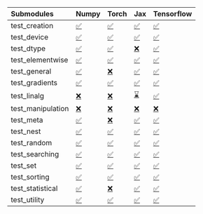 | Submodules        | Numpy                                                                                                                           | Torch                                                                                                                           | Jax                                                                                                                             | Tensorflow                                                                                                                      |
|:------------------|:--------------------------------------------------------------------------------------------------------------------------------|:--------------------------------------------------------------------------------------------------------------------------------|:--------------------------------------------------------------------------------------------------------------------------------|:--------------------------------------------------------------------------------------------------------------------------------|
| test_creation     | <a href="https://github.com/unifyai/ivy/runs/7964113850?check_suite_focus=true" rel="noopener noreferrer" target="_blank">✅</a> | <a href="https://github.com/unifyai/ivy/runs/7964115066?check_suite_focus=true" rel="noopener noreferrer" target="_blank">✅</a> | <a href="https://github.com/unifyai/ivy/runs/7964115859?check_suite_focus=true" rel="noopener noreferrer" target="_blank">✅</a> | <a href="https://github.com/unifyai/ivy/runs/7964116668?check_suite_focus=true" rel="noopener noreferrer" target="_blank">✅</a> |
| test_device       | <a href="https://github.com/unifyai/ivy/runs/7964113919?check_suite_focus=true" rel="noopener noreferrer" target="_blank">✅</a> | <a href="https://github.com/unifyai/ivy/runs/7964115121?check_suite_focus=true" rel="noopener noreferrer" target="_blank">✅</a> | <a href="https://github.com/unifyai/ivy/runs/7964115908?check_suite_focus=true" rel="noopener noreferrer" target="_blank">✅</a> | <a href="https://github.com/unifyai/ivy/runs/7964116741?check_suite_focus=true" rel="noopener noreferrer" target="_blank">✅</a> |
| test_dtype        | <a href="https://github.com/unifyai/ivy/runs/7964113976?check_suite_focus=true" rel="noopener noreferrer" target="_blank">✅</a> | <a href="https://github.com/unifyai/ivy/runs/7964115213?check_suite_focus=true" rel="noopener noreferrer" target="_blank">✅</a> | <a href="https://github.com/unifyai/ivy/runs/7964115982?check_suite_focus=true" rel="noopener noreferrer" target="_blank">❌</a> | <a href="https://github.com/unifyai/ivy/runs/7964116807?check_suite_focus=true" rel="noopener noreferrer" target="_blank">✅</a> |
| test_elementwise  | <a href="https://github.com/unifyai/ivy/runs/7964114054?check_suite_focus=true" rel="noopener noreferrer" target="_blank">✅</a> | <a href="https://github.com/unifyai/ivy/runs/7964115277?check_suite_focus=true" rel="noopener noreferrer" target="_blank">✅</a> | <a href="https://github.com/unifyai/ivy/runs/7964116028?check_suite_focus=true" rel="noopener noreferrer" target="_blank">✅</a> | <a href="https://github.com/unifyai/ivy/runs/7964116883?check_suite_focus=true" rel="noopener noreferrer" target="_blank">✅</a> |
| test_general      | <a href="https://github.com/unifyai/ivy/runs/7964114123?check_suite_focus=true" rel="noopener noreferrer" target="_blank">✅</a> | <a href="https://github.com/unifyai/ivy/runs/7964115328?check_suite_focus=true" rel="noopener noreferrer" target="_blank">❌</a> | <a href="https://github.com/unifyai/ivy/runs/7964116063?check_suite_focus=true" rel="noopener noreferrer" target="_blank">✅</a> | <a href="https://github.com/unifyai/ivy/runs/7964116963?check_suite_focus=true" rel="noopener noreferrer" target="_blank">✅</a> |
| test_gradients    | <a href="https://github.com/unifyai/ivy/runs/7964114185?check_suite_focus=true" rel="noopener noreferrer" target="_blank">✅</a> | <a href="https://github.com/unifyai/ivy/runs/7964115374?check_suite_focus=true" rel="noopener noreferrer" target="_blank">✅</a> | <a href="https://github.com/unifyai/ivy/runs/7964116107?check_suite_focus=true" rel="noopener noreferrer" target="_blank">✅</a> | <a href="https://github.com/unifyai/ivy/runs/7964117037?check_suite_focus=true" rel="noopener noreferrer" target="_blank">✅</a> |
| test_linalg       | <a href="https://github.com/unifyai/ivy/runs/7964114258?check_suite_focus=true" rel="noopener noreferrer" target="_blank">❌</a> | <a href="https://github.com/unifyai/ivy/runs/7964115418?check_suite_focus=true" rel="noopener noreferrer" target="_blank">❌</a> | <a href="https://github.com/unifyai/ivy/runs/7964116149?check_suite_focus=true" rel="noopener noreferrer" target="_blank">⌛</a> | <a href="https://github.com/unifyai/ivy/runs/7964117106?check_suite_focus=true" rel="noopener noreferrer" target="_blank">✅</a> |
| test_manipulation | <a href="https://github.com/unifyai/ivy/runs/7964114334?check_suite_focus=true" rel="noopener noreferrer" target="_blank">❌</a> | <a href="https://github.com/unifyai/ivy/runs/7964115460?check_suite_focus=true" rel="noopener noreferrer" target="_blank">❌</a> | <a href="https://github.com/unifyai/ivy/runs/7964116200?check_suite_focus=true" rel="noopener noreferrer" target="_blank">❌</a> | <a href="https://github.com/unifyai/ivy/runs/7964117182?check_suite_focus=true" rel="noopener noreferrer" target="_blank">❌</a> |
| test_meta         | <a href="https://github.com/unifyai/ivy/runs/7964114413?check_suite_focus=true" rel="noopener noreferrer" target="_blank">✅</a> | <a href="https://github.com/unifyai/ivy/runs/7964115499?check_suite_focus=true" rel="noopener noreferrer" target="_blank">❌</a> | <a href="https://github.com/unifyai/ivy/runs/7964116240?check_suite_focus=true" rel="noopener noreferrer" target="_blank">✅</a> | <a href="https://github.com/unifyai/ivy/runs/7964117225?check_suite_focus=true" rel="noopener noreferrer" target="_blank">✅</a> |
| test_nest         | <a href="https://github.com/unifyai/ivy/runs/7964114511?check_suite_focus=true" rel="noopener noreferrer" target="_blank">✅</a> | <a href="https://github.com/unifyai/ivy/runs/7964115545?check_suite_focus=true" rel="noopener noreferrer" target="_blank">✅</a> | <a href="https://github.com/unifyai/ivy/runs/7964116296?check_suite_focus=true" rel="noopener noreferrer" target="_blank">✅</a> | <a href="https://github.com/unifyai/ivy/runs/7964117287?check_suite_focus=true" rel="noopener noreferrer" target="_blank">✅</a> |
| test_random       | <a href="https://github.com/unifyai/ivy/runs/7964114611?check_suite_focus=true" rel="noopener noreferrer" target="_blank">✅</a> | <a href="https://github.com/unifyai/ivy/runs/7964115581?check_suite_focus=true" rel="noopener noreferrer" target="_blank">✅</a> | <a href="https://github.com/unifyai/ivy/runs/7964116333?check_suite_focus=true" rel="noopener noreferrer" target="_blank">✅</a> | <a href="https://github.com/unifyai/ivy/runs/7964117355?check_suite_focus=true" rel="noopener noreferrer" target="_blank">✅</a> |
| test_searching    | <a href="https://github.com/unifyai/ivy/runs/7964114700?check_suite_focus=true" rel="noopener noreferrer" target="_blank">✅</a> | <a href="https://github.com/unifyai/ivy/runs/7964115626?check_suite_focus=true" rel="noopener noreferrer" target="_blank">✅</a> | <a href="https://github.com/unifyai/ivy/runs/7964116379?check_suite_focus=true" rel="noopener noreferrer" target="_blank">✅</a> | <a href="https://github.com/unifyai/ivy/runs/7964117395?check_suite_focus=true" rel="noopener noreferrer" target="_blank">✅</a> |
| test_set          | <a href="https://github.com/unifyai/ivy/runs/7964114771?check_suite_focus=true" rel="noopener noreferrer" target="_blank">✅</a> | <a href="https://github.com/unifyai/ivy/runs/7964115668?check_suite_focus=true" rel="noopener noreferrer" target="_blank">✅</a> | <a href="https://github.com/unifyai/ivy/runs/7964116424?check_suite_focus=true" rel="noopener noreferrer" target="_blank">✅</a> | <a href="https://github.com/unifyai/ivy/runs/7964117440?check_suite_focus=true" rel="noopener noreferrer" target="_blank">✅</a> |
| test_sorting      | <a href="https://github.com/unifyai/ivy/runs/7964114838?check_suite_focus=true" rel="noopener noreferrer" target="_blank">✅</a> | <a href="https://github.com/unifyai/ivy/runs/7964115708?check_suite_focus=true" rel="noopener noreferrer" target="_blank">✅</a> | <a href="https://github.com/unifyai/ivy/runs/7964116473?check_suite_focus=true" rel="noopener noreferrer" target="_blank">✅</a> | <a href="https://github.com/unifyai/ivy/runs/7964117479?check_suite_focus=true" rel="noopener noreferrer" target="_blank">✅</a> |
| test_statistical  | <a href="https://github.com/unifyai/ivy/runs/7964114926?check_suite_focus=true" rel="noopener noreferrer" target="_blank">✅</a> | <a href="https://github.com/unifyai/ivy/runs/7964115752?check_suite_focus=true" rel="noopener noreferrer" target="_blank">❌</a> | <a href="https://github.com/unifyai/ivy/runs/7964116530?check_suite_focus=true" rel="noopener noreferrer" target="_blank">✅</a> | <a href="https://github.com/unifyai/ivy/runs/7964117525?check_suite_focus=true" rel="noopener noreferrer" target="_blank">✅</a> |
| test_utility      | <a href="https://github.com/unifyai/ivy/runs/7964114986?check_suite_focus=true" rel="noopener noreferrer" target="_blank">✅</a> | <a href="https://github.com/unifyai/ivy/runs/7964115802?check_suite_focus=true" rel="noopener noreferrer" target="_blank">✅</a> | <a href="https://github.com/unifyai/ivy/runs/7964116591?check_suite_focus=true" rel="noopener noreferrer" target="_blank">✅</a> | <a href="https://github.com/unifyai/ivy/runs/7964117578?check_suite_focus=true" rel="noopener noreferrer" target="_blank">✅</a> |